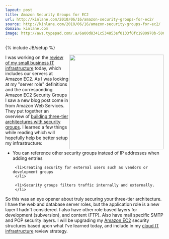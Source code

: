 ```yaml
---
layout: post
title: Amazon Security Groups for EC2
url: http://kinlane.com/2010/06/16/amazon-security-groups-for-ec2/
source: http://kinlane.com/2010/06/16/amazon-security-groups-for-ec2/
domain: kinlane.com
image: http://aws.typepad.com/.a/6a00d8341c534853ef0133f0fc1980970b-500wi
---
```

{% include JB/setup %}<p>
     <img class="alignnone c1"
        title="Three-Tier Architecture with Amazon"
        src="http://aws.typepad.com/.a/6a00d8341c534853ef0133f0fc1980970b-500wi"
        alt=""
        width="300"
        align="right" />I was working on the <a href="http://www.kinlane.com/2010/06/small-business-it-review/">review of my small business IT infrastructure</a> today, which includes our servers at Amazon EC2. As I was looking at my "server role" definitions and the corresponding Amazon EC2 Security Groups I saw a new blog post come in from Amazon Web Services. They put together an overview of <a href="http://aws.typepad.com/aws/2010/06/building-three-tier-architectures-with-security-groups.html">building three-tier architectures with security groups</a>. I learned a few things while reading which will hopefully help be better setup my infrastructure:
</p>

<ul class="mainlist">
     <li>You can reference other security groups instead of IP addresses when adding entries
     </li>

     <li>Creating security for external users such as vendors or development groups
     </li>

     <li>Security groups filters traffic internally and externally.
     </li>
</ul>

<p>
     So this was an eye opener about truly securing your three-tier architecture. I have the web and database server roles, but the application role is a new layer I hadn't considered. I also have other role based layers for development (subversion), and content (FTP). Also have mail specific SMTP and POP security layers. I will be upgrading my <a href="http://www.kinlane.com/category/amazon/amazon-ec2/">Amazon EC2</a> security structures based upon what I've learned today, and include in my <a href="http://www.kinlane.com/2010/06/small-business-it-review/">cloud IT infrastructure</a> review strategy.
</p>